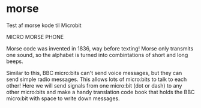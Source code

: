 # morse
Test af morse kode til Microbit

MICRO MORSE PHONE

Morse code was invented in 1836, way before texting! Morse only transmits one sound, so the alphabet is turned into combintations of short and long beeps. 

Similar to this, BBC micro:bits can't send voice messages, but they can send simple radio messages. This allows lots of micro:bits to talk to each other! Here we will send signals from one micro:bit (dot or dash) to any other micro:bits and make a handy translation code book that holds the BBC micro:bit with space to write down messages. 
